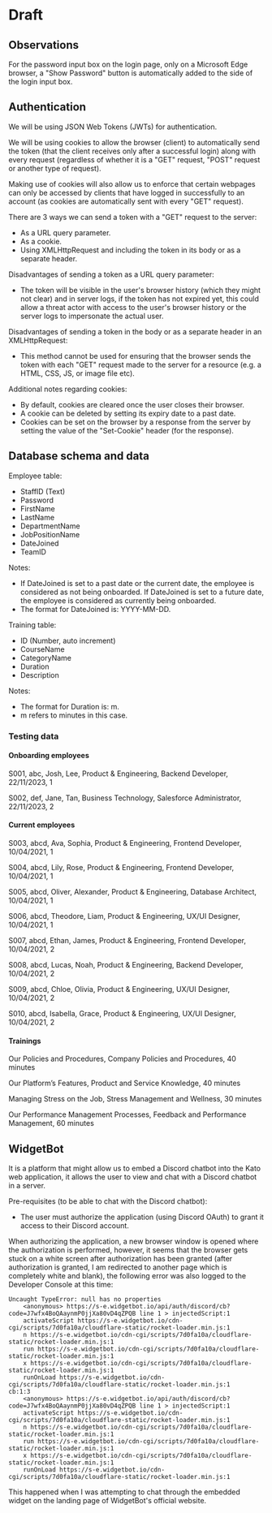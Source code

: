 # Draft
## Observations
For the password input box on the login page, only on a Microsoft Edge browser, a "Show Password" button is automatically added to the side of the login input box.

## Authentication
We will be using JSON Web Tokens (JWTs) for authentication.

We will be using cookies to allow the browser (client) to automatically send the token (that the client receives only after a
successful login) along with every request (regardless of whether it is a "GET" request, "POST" request or another type of request).

Making use of cookies will also allow us to enforce that certain webpages can only be accessed by clients that have logged in
successfully to an account (as cookies are automatically sent with every "GET" request).

There are 3 ways we can send a token with a "GET" request to the server:
- As a URL query parameter.
- As a cookie.
- Using XMLHttpRequest and including the token in its body or as a separate header.

Disadvantages of sending a token as a URL query parameter:
- The token will be visible in the user's browser history (which they might not clear) and in server logs, if the token has not expired
yet, this could allow a threat actor with access to the user's browser history or the server logs to impersonate the actual user.

Disadvantages of sending a token in the body or as a separate header in an XMLHttpRequest:
- This method cannot be used for ensuring that the browser sends the token with each "GET" request made to the server for a resource
(e.g. a HTML, CSS, JS, or image file etc).

Additional notes regarding cookies:
- By default, cookies are cleared once the user closes their browser.
- A cookie can be deleted by setting its expiry date to a past date.
- Cookies can be set on the browser by a response from the server by setting the value of the "Set-Cookie" header (for the response).

## Database schema and data
Employee table:
- StaffID (Text)
- Password
- FirstName
- LastName
- DepartmentName
- JobPositionName
- DateJoined
- TeamID

Notes:
- If DateJoined is set to a past date or the current date, the employee is considered as not being onboarded. If DateJoined is set to a future date, the employee is considered as currently being onboarded.
- The format for DateJoined is: YYYY-MM-DD.

Training table:
- ID (Number, auto increment)
- CourseName
- CategoryName
- Duration
- Description

Notes:
- The format for Duration is: m.
- m refers to minutes in this case.

### Testing data
#### Onboarding employees
S001, abc, Josh, Lee, Product & Engineering, Backend Developer, 22/11/2023, 1

S002, def, Jane, Tan, Business Technology, Salesforce Administrator, 22/11/2023, 2

#### Current employees
S003, abcd, Ava, Sophia, Product & Engineering, Frontend Developer, 10/04/2021, 1

S004, abcd, Lily, Rose, Product & Engineering, Frontend Developer, 10/04/2021, 1

S005, abcd, Oliver, Alexander, Product & Engineering, Database Architect, 10/04/2021, 1

S006, abcd, Theodore, Liam, Product & Engineering, UX/UI Designer, 10/04/2021, 1

S007, abcd, Ethan, James, Product & Engineering, Frontend Developer, 10/04/2021, 2

S008, abcd, Lucas, Noah, Product & Engineering, Backend Developer, 10/04/2021, 2

S009, abcd, Chloe, Olivia, Product & Engineering, UX/UI Designer, 10/04/2021, 2

S010, abcd, Isabella, Grace, Product & Engineering, UX/UI Designer, 10/04/2021, 2

#### Trainings
Our Policies and Procedures, Company Policies and Procedures, 40 minutes

Our Platform’s Features, Product and Service Knowledge, 40 minutes

Managing Stress on the Job, Stress Management and Wellness, 30 minutes

Our Performance Management Processes, Feedback and Performance Management, 60 minutes

## WidgetBot
It is a platform that might allow us to embed a Discord chatbot into the Kato web application, it allows the user to view and chat with a Discord chatbot in a server.

Pre-requisites (to be able to chat with the Discord chatbot):
- The user must authorize the application (using Discord OAuth) to grant it access to their Discord account.

When authorizing the application, a new browser window is opened where the authorization is performed, however, it seems that the browser gets stuck on a white screen after authorization has been granted (after authorization is granted, I am redirected to another page which is completely white and blank), the following error was also logged to the Developer Console at this time:
```
Uncaught TypeError: null has no properties
    <anonymous> https://s-e.widgetbot.io/api/auth/discord/cb?code=J7wfx4BoQAaynmP0jjXa80vD4qZPQB line 1 > injectedScript:1
    activateScript https://s-e.widgetbot.io/cdn-cgi/scripts/7d0fa10a/cloudflare-static/rocket-loader.min.js:1
    n https://s-e.widgetbot.io/cdn-cgi/scripts/7d0fa10a/cloudflare-static/rocket-loader.min.js:1
    run https://s-e.widgetbot.io/cdn-cgi/scripts/7d0fa10a/cloudflare-static/rocket-loader.min.js:1
    x https://s-e.widgetbot.io/cdn-cgi/scripts/7d0fa10a/cloudflare-static/rocket-loader.min.js:1
    runOnLoad https://s-e.widgetbot.io/cdn-cgi/scripts/7d0fa10a/cloudflare-static/rocket-loader.min.js:1
cb:1:3
    <anonymous> https://s-e.widgetbot.io/api/auth/discord/cb?code=J7wfx4BoQAaynmP0jjXa80vD4qZPQB line 1 > injectedScript:1
    activateScript https://s-e.widgetbot.io/cdn-cgi/scripts/7d0fa10a/cloudflare-static/rocket-loader.min.js:1
    n https://s-e.widgetbot.io/cdn-cgi/scripts/7d0fa10a/cloudflare-static/rocket-loader.min.js:1
    run https://s-e.widgetbot.io/cdn-cgi/scripts/7d0fa10a/cloudflare-static/rocket-loader.min.js:1
    x https://s-e.widgetbot.io/cdn-cgi/scripts/7d0fa10a/cloudflare-static/rocket-loader.min.js:1
    runOnLoad https://s-e.widgetbot.io/cdn-cgi/scripts/7d0fa10a/cloudflare-static/rocket-loader.min.js:1
```

This happened when I was attempting to chat through the embedded widget on the landing page of WidgetBot's official website.


